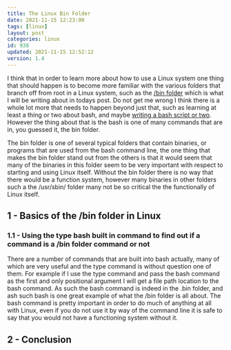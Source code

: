```yaml
---
title: The Linux Bin Folder
date: 2021-11-15 12:23:00
tags: [linux]
layout: post
categories: linux
id: 938
updated: 2021-11-15 12:52:12
version: 1.4
---
```


I think that in order to learn more about how to use a Linux system one thing that should happen is to become more familiar with the various folders that branch off from root in a Linux system, such as the [\/bin folder](https://ostoday.org/linux/what-is-bin-in-linux.html) which is what I will be writing about in todays post. Do not get me wrong I think there is a whole lot more that needs to happen beyond just that, such as learning at least a thing or two about bash, and maybe [writing a bash script or two](/2020/11/27/linux-bash-script/). However the thing about that is the bash is one of many commands that are in, you guessed it, the bin folder. 

The bin folder is one of several typical folders that contain binaries, or programs that are used from the bash command line, the one thing that makes the bin folder stand out from the others is that it would seem that many of the binaries in this folder seem to be very important with respect to starting and using Linux itself. Without the bin folder there is no way that there would be a function system, however many binaries in other folders such a the \/usr\/sbin\/ folder many not be so critical the the functionally of Linux itself.

<!-- more -->

## 1 - Basics of the \/bin folder in Linux

### 1.1 - Using the type bash built in command to find out if a command is a \/bin folder command or not

There are a number of commands that are built into bash actually, many of which are very useful and the type command is without question one of them. For example if I use the type command and pass the bash command as the first and only positional argument I will get a file path location to the bash command. As such the bash command is indeed in the \.bin folder, and ash such bash is one great example of what the \/bin folder is all about. The bash command is pretty important in order to do much of anything at all with Linux, even if you do not use it by way of the command line it is safe to say that you would not have a functioning system without it.

## 2 - Conclusion